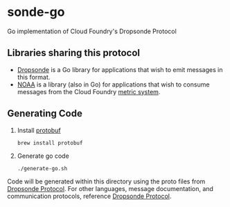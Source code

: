 # sonde-go
Go implementation of Cloud Foundry's Dropsonde Protocol

## Libraries sharing this protocol

* [Dropsonde](https://github.com/cloudfoundry/dropsonde) is a Go library for applications that wish to emit messages in this format.
* [NOAA](https://github.com/cloudfoundry/noaa) is a library (also in Go) for applications that wish to consume messages from the Cloud Foundry [metric system](https://github.com/cloudfoundry/loggregator).

## Generating Code

1. Install [protobuf](https://github.com/google/protobuf)
   ```
   brew install protobuf
   ```
1. Generate go code
   ```
   ./generate-go.sh
   ```

Code will be generated within this directory using the proto files from [Dropsonde Protocol](https://github.com/cloudfoundry/dropsonde-protocol). For other languages, message documentation, and communication protocols, reference [Dropsonde Protocol](https://github.com/cloudfoundry/dropsonde-protocol).
